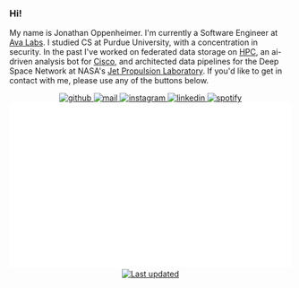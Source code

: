 ### Hi! 

My name is Jonathan Oppenheimer. I'm currently a Software Engineer at [Ava Labs](https://github.com/ava-labs). I studied CS at Purdue University, with a concentration in security. In the past I've worked on federated data storage on <a href="https://www.rcac.purdue.edu/" targe="blank">HPC</a>, an ai-driven analysis bot for <a href="https://www.cisco.com/" target="blank">Cisco</a>, and architected data pipelines for the Deep Space Network at NASA's <a href="https://www.jpl.nasa.gov/" target="blank">Jet Propulsion Laboratory</a>. If you'd like to get in contact with me, please use any of the buttons below. 

<p align="center">
  <!-- GitHub badge --->
  <a href="https://github.com/jonathanoppenheimer" target="_blank">
    <img alt="github" src="https://img.shields.io/badge/-github-000000?style=flat-square&logo=GitHub&logoColor=white">
  </a> 
  <!-- Outlook badge --->
  <a href="mailto:joppenhe@purdue.edu" target="_blank">
    <img alt="mail" src="https://img.shields.io/badge/-mail-0078D4?style=flat-square&logo=Microsoft-outlook&logoColor=white">
  </a> 
  <!-- Instagram badge --->
  <a href="https://www.instagram.com/jonathanoppenheimer/" target="_blank">
    <img alt="instagram" src="https://img.shields.io/badge/-instagram-C13584?style=flat-square&logo=instagram&logoColor=white">
  </a> 
  <!-- Linkedin badge --->
  <a href="https://www.linkedin.com/in/jonathan-oppenheimer/" target="_blank">
    <img alt="linkedin" src="https://img.shields.io/badge/-linkedin-blue?style=flat-square&logo=Linkedin&logoColor=white">
  </a> 
  <!-- Spotify badge --->
  <a href="https://open.spotify.com/user/147infiniti" target="_blank">
    <img alt="spotify" src="https://img.shields.io/badge/-spotify-1DB954?style=flat-square&logo=Spotify&logoColor=white">
  </a>
  <br>
  <!-- Stats --->
  <a href="https://github.com/JonathanOppenheimer/github-stats">
    <img src="https://github.com/JonathanOppenheimer/github-stats/blob/master/generated/overview.svg#gh-dark-mode-only" />
    <!-- <img src="https://github.com/JonathanOppenheimer/github-stats/blob/master/generated/languages.svg#gh-dark-mode-only" /> --->
  </a>
  <br> 
  <!-- Last updated badge --->
  <a href="https://github.com/jonathanoppenheimer/jonathanoppenheimer" target="_blank">
     <img alt="Last updated" src="https://img.shields.io/github/last-commit/jonathanoppenheimer/jonathanoppenheimer?label=profile%20updated&style=flat-square">
  </a>
</div>
